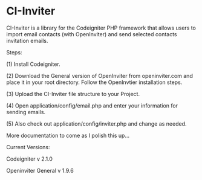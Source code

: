 CI-Inviter
==========

CI-Inviter is a library for the Codeigniter PHP framework that allows users to import email contacts (with OpenInviter) and send selected contacts invitation emails. 

Steps:

(1) Install Codeigniter.

(2) Download the General version of OpenInviter from openinviter.com and place it in your root directory. Follow the OpenInvtier installation steps.

(3) Upload the CI-Inviter file structure to your Project.

(4) Open application/config/email.php and enter your information for sending emails.

(5) Also check out application/config/inviter.php and change as needed.

More documentation to come as I polish this up...

Current Versions: 

Codeigniter v 2.1.0 

Openinviter General v 1.9.6